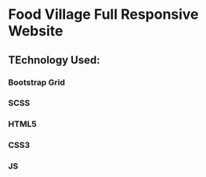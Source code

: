 # Food Village Full Responsive Website

## TEchnology Used:

### Bootstrap Grid
### SCSS
### HTML5
### CSS3
### JS